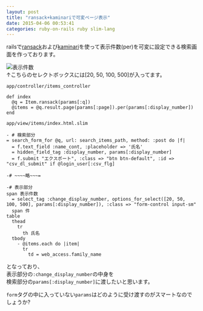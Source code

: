 ```yaml
---
layout: post
title: "ransack+kaminariで可変ページ表示"
date: 2015-04-06 00:53:41
categories: ruby-on-rails ruby slim-lang
---
```

<p>railsで<a href="https://github.com/activerecord-hackery/ransack" rel="nofollow noreferrer">ransack</a>および<a href="https://github.com/amatsuda/kaminari" rel="nofollow noreferrer">kaminari</a>を使って表示件数(per)を可変に設定できる検索画面を作っております。</p>

<p><img src="https://i.stack.imgur.com/WDQZC.png" alt="表示件数"><br>
 ↑こちらのセレクトボックスには[20, 50, 100, 500]が入ってます。</p>

<p><code>app/controller/items_controller</code></p>

<pre><code>def index
  @q = Item.ransack(params[:q])
  @items = @q.result.page(params[:page]).per(params[:display_number])
end
</code></pre>

<p><code>app/view/items/index.html.slim</code></p>

<pre><code>- # 検索部分
= search_form_for @q, url: search_items_path, method: :post do |f| 
  = f.text_field :name_cont, :placeholder =&gt; '氏名'
  = hidden_field_tag :display_number, params[:display_number]
  = f.submit "エクスポート", :class =&gt; "btn btn-default", :id =&gt; "csv_dl_submit" if @login_user[:csv_flg]

-# ~~~~略~~~=

-# 表示部分
span 表示件数
  = select_tag :change_display_number, options_for_select([20, 50, 100, 500], params[:display_number]), :class =&gt; "form-control input-sm"
  span 件
table
  thead
    tr
      th 氏名
  tbody
    - @items.each do |item|
      tr
        td = web_access.family_name
</code></pre>

<p>となっており、<br>
表示部分の<code>:change_display_number</code>の中身を<br>
検索部分の<code>params[:display_number]</code>に渡したいと思います。</p>

<p><code>form</code>タグの中に入っていない<code>params</code>はどのように受け渡すのがスマートなのでしょうか?</p>
